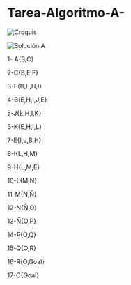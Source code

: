 # Tarea-Algoritmo-A- 
![Croquis](https://github.com/Johncarpi/Tarea-Algoritmo-A-/assets/150828183/8beab5af-9c44-4f6e-b1f9-ef667ab96118)

![Solución A](https://github.com/Johncarpi/Tarea-Algoritmo-A-/assets/150828183/feb6f0b0-8b44-45cc-a220-12a21ae12f75)

1- A{B,C}

2-C{B,E,F}

3-F{B,E,H,I}

4-B{E,H,I,J,E}

5-J{E,H,I,K}

6-K{E,H,I,L}

7-E{I,L,B,H}

8-I{L,H,M}

9-H{L,M,E}

10-L{M,N}

11-M{N,Ñ}

12-N{Ñ,O}

13-Ñ{O,P}

14-P{O,Q}

15-Q{O,R}

16-R{O,Goal}

17-O{Goal}

